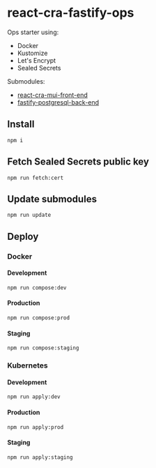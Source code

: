# react-cra-fastify-ops

Ops starter using:

- Docker
- Kustomize
- Let's Encrypt
- Sealed Secrets

Submodules:

- [react-cra-mui-front-end](https://github.com/stetsolutions/react-cra-mui-front-end)
- [fastify-postgresql-back-end](https://github.com/stetsolutions/fastify-postgresql-back-end)

## Install

    npm i

## Fetch Sealed Secrets public key

    npm run fetch:cert

## Update submodules

    npm run update

## Deploy 

### Docker

#### Development

    npm run compose:dev

#### Production
    
    npm run compose:prod 

#### Staging

    npm run compose:staging

### Kubernetes 

#### Development

    npm run apply:dev

#### Production
    
    npm run apply:prod

#### Staging

    npm run apply:staging




